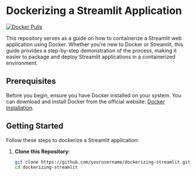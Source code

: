 # Dockerizing a Streamlit Application

[![Docker Pulls](https://img.shields.io/docker/pulls/yourusername/streamlit-docker-app)](https://hub.docker.com/r/yourusername/streamlit-docker-app)

This repository serves as a guide on how to containerize a Streamlit web application using Docker. Whether you're new to Docker or Streamlit, this guide provides a step-by-step demonstration of the process, making it easier to package and deploy Streamlit applications in a containerized environment.

## Prerequisites

Before you begin, ensure you have Docker installed on your system. You can download and install Docker from the official website: [Docker Installation](https://docs.docker.com/get-docker/).

## Getting Started

Follow these steps to dockerize a Streamlit application:

1. **Clone this Repository**:

   ```bash
   git clone https://github.com/yourusername/dockerizing-streamlit.git
   cd dockerizing-streamlit
